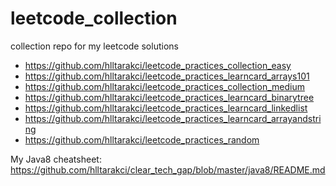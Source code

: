 # leetcode_collection
collection repo for my leetcode solutions

- https://github.com/hlltarakci/leetcode_practices_collection_easy
- https://github.com/hlltarakci/leetcode_practices_learncard_arrays101
- https://github.com/hlltarakci/leetcode_practices_collection_medium
- https://github.com/hlltarakci/leetcode_practices_learncard_binarytree
- https://github.com/hlltarakci/leetcode_practices_learncard_linkedlist
- https://github.com/hlltarakci/leetcode_practices_learncard_arrayandstring
- https://github.com/hlltarakci/leetcode_practices_random


My Java8 cheatsheet: https://github.com/hlltarakci/clear_tech_gap/blob/master/java8/README.md
